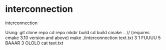 # interconnection
interconnection

Using:
git clone repo
cd repo
mkdir build
cd build
cmake .. // (requires cmake 3.10 version and above)
make
./interconnection text.txt 3 1 FUUUU 5 BAAAR 3 OLOLO
cat text.txt
